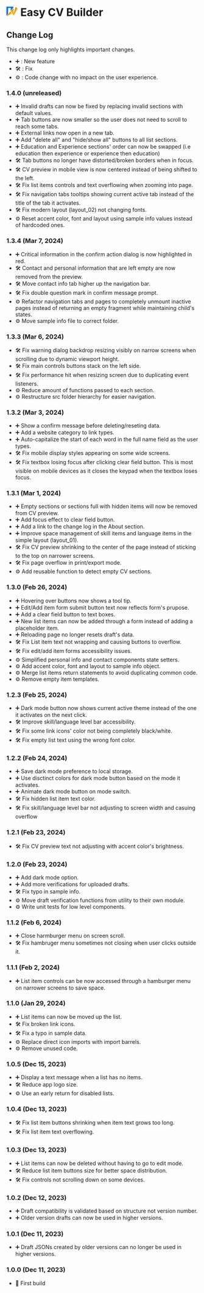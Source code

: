 # <img src="./src/assets/images/logo.svg" alt="Easy CV builder logo" width="30px"/> Easy CV Builder

## Change Log

This change log only highlights important changes.

- ➕ : New feature
- 🛠️ : Fix
- ⚙️ : Code change with no impact on the user experience.

### **1.4.0 (unreleased)**

- ➕ Invalid drafts can now be fixed by replacing invalid sections with default values.
- ➕ Tab buttons are now smaller so the user does not need to scroll to reach some tabs.
- ➕ External links now open in a new tab.
- ➕ Add "delete all" and "hide/show all" buttons to all list sections.
- ➕ Education and Experience sections' order can now be swapped (i.e education then experience or experience then education)
- 🛠️ Tab buttons no longer have distorted/broken borders when in focus.
- 🛠️ CV preview in mobile view is now centered instead of being shifted to the left.
- 🛠️ Fix list items controls and text overflowing when zooming into page.
- 🛠️ Fix navigation tabs tooltips showing current active tab instead of the title of the tab it activates.
- 🛠️ Fix modern layout (layout_02) not changing fonts.
- ⚙️ Reset accent color, font and layout using sample info values instead of hardcoded ones.

### **1.3.4 (Mar 7, 2024)**

- ➕ Critical information in the confirm action dialog is now highlighted in red.
- 🛠️ Contact and personal information that are left empty are now removed from the preview.
- 🛠️ Move contact info tab higher up the navigation bar.
- 🛠️ Fix double question mark in confirm message prompt.
- ⚙️ Refactor navigation tabs and pages to completely unmount inactive pages instead of returning an empty fragment while maintaining child's states.
- ⚙️ Move sample info file to correct folder.

### **1.3.3 (Mar 6, 2024)**

- 🛠️ Fix warning dialog backdrop resizing visibly on narrow screens when scrolling due to dynamic viewport height.
- 🛠️ Fix main controls buttons stack on the left side.
- 🛠️ Fix performance hit when resizing screen due to duplicating event listeners.
- ⚙️ Reduce amount of functions passed to each section.
- ⚙️ Restructure src folder hierarchy for easier navigation.

### **1.3.2 (Mar 3, 2024)**

- ➕ Show a confirm message before deleting/reseting data.
- ➕ Add a website category to link types.
- ➕ Auto-capitalize the start of each word in the full name field as the user types.
- 🛠️ Fix mobile display styles appearing on some wide screens.
- 🛠️ Fix textbox losing focus after clicking clear field button. This is most visible on mobile devices as it closes the keypad when the textbox loses focus.

### **1.3.1 (Mar 1, 2024)**

- ➕ Empty sections or sections full with hidden items will now be removed from CV preview.
- ➕ Add focus effect to clear field button.
- ➕ Add a link to the change log in the About section.
- ➕ Improve space management of skill items and language items in the simple layout (layout_01).
- 🛠️ Fix CV preview shrinking to the center of the page instead of sticking to the top on narrower screens.
- 🛠️ Fix page overflow in print/export mode.
- ⚙️ Add reusable function to detect empty CV sections.

### **1.3.0 (Feb 26, 2024)**

- ➕ Hovering over buttons now shows a tool tip.
- ➕ Edit/Add item form submit button text now reflects form's prupose.
- ➕ Add a clear field button to text boxes.
- ➕ New list items can now be added through a form instead of adding a placeholder item.
- ➕ Reloading page no longer resets draft's data.
- 🛠️ Fix List item text not wrapping and causing buttons to overflow.
- 🛠️ Fix edit/add item forms accessibility issues.
- ⚙️ Simplified personal info and contact components state setters.
- ⚙️ Add accent color, font and layout to sample info object.
- ⚙️ Merge list items return statements to avoid duplicating common code.
- ⚙️ Remove empty item templates.

### **1.2.3 (Feb 25, 2024)**

- ➕ Dark mode button now shows current active theme instead of the one it activates on the next click.
- 🛠️ Improve skill/language level bar accessibility.
- 🛠️ Fix some link icons' color not being completely black/white.
- 🛠️ Fix empty list text using the wrong font color.

### **1.2.2 (Feb 24, 2024)**

- ➕ Save dark mode preference to local storage.
- ➕ Use disctinct colors for dark mode button based on the mode it activates.
- ➕ Animate dark mode button on mode switch.
- 🛠️ Fix hidden list item text color.
- 🛠️ Fix skill/language level bar not adjusting to screen width and casuing overflow

### **1.2.1 (Feb 23, 2024)**

- 🛠️ Fix CV preview text not adjusting with accent color's brightness.

### **1.2.0 (Feb 23, 2024)**

- ➕ Add dark mode option.
- ➕ Add more verifications for uploaded drafts.
- 🛠️ Fix typo in sample info.
- ⚙️ Move draft verification functions from utility to their own module.
- ⚙️ Write unit tests for low level components.

### **1.1.2 (Feb 6, 2024)**

- ➕ Close harmburger menu on screen scroll.
- 🛠️ Fix hambruger menu sometimes not closing when user clicks outside it.

### **1.1.1 (Feb 2, 2024)**

- ➕ List item controls can be now accessed through a hamburger menu on narrower screens to save space.

### **1.1.0 (Jan 29, 2024)**

- ➕ List items can now be moved up the list.
- 🛠️ Fix broken link icons.
- 🛠️ Fix a typo in sample data.
- ⚙️ Replace direct icon imports with import barrels.
- ⚙️ Remove unused code.

### **1.0.5 (Dec 15, 2023)**

- ➕ Display a text message when a list has no items.
- 🛠️ Reduce app logo size.
- ⚙️ Use an early return for disabled lists.

### **1.0.4 (Dec 13, 2023)**

- 🛠️ Fix list item buttons shrinking when item text grows too long.
- 🛠️ Fix list item text overflowing.

### **1.0.3 (Dec 13, 2023)**

- ➕ List items can now be deleted without having to go to edit mode.
- 🛠️ Reduce list item buttons size for better space distribution.
- 🛠️ Fix controls not scrolling down on some devices.

### **1.0.2 (Dec 12, 2023)**

- ➕ Draft compatibility is validated based on structure not version number.
- ➕ Older version drafts can now be used in higher versions.

### **1.0.1 (Dec 11, 2023)**

- ➕ Draft JSONs created by older versions can no longer be used in higher versions.

### **1.0.0 (Dec 11, 2023)**

- 🚀 First build
